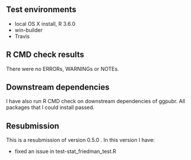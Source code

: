 ## Test environments
* local OS X install, R 3.6.0
* win-builder 
* Travis

## R CMD check results
There were no ERRORs, WARNINGs or NOTEs. 

## Downstream dependencies
I have also run R CMD check on downstream dependencies of ggpubr. 
All packages that I could install passed.

## Resubmission
  
This is a resubmission of version 0.5.0 . In this version I have:

* fixed an issue in test-stat_friedman_test.R
